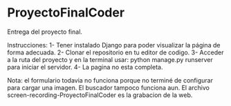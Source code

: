 # ProyectoFinalCoder
Entrega del proyecto final.

Instrucciones:
1- Tener instalado Django para poder visualizar la página de forma adecuada.
2- Clonar el repositorio en tu editor de codigo. 
3- Acceder a la ruta del proyecto y en la terminal usar: python manage.py runserver para iniciar el servidor. 
4- La pagina no esta completa.

Nota: el formulario todavia no funciona porque no terminé de configurar para cargar una imagen. El buscador tampoco funciona aun.
El archivo screen-recording-ProyectoFinalCoder es la grabacion de la web.
